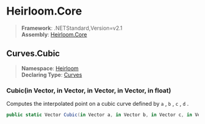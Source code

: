 # Heirloom.Core

> **Framework**: .NETStandard,Version=v2.1  
> **Assembly**: [Heirloom.Core][0]  

## Curves.Cubic

> **Namespace**: [Heirloom][0]  
> **Declaring Type**: [Curves][1]  

### Cubic(in Vector, in Vector, in Vector, in Vector, in float)

Computes the interpolated point on a cubic curve defined by `a` , `b` , `c` , `d` .

```cs
public static Vector Cubic(in Vector a, in Vector b, in Vector c, in Vector d, in float t)
```

[0]: ../../../Heirloom.Core.md
[1]: ../Curves.md
